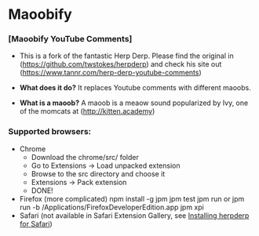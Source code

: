 # Maoobify

### [Maoobify YouTube Comments]
* This is a fork of the fantastic Herp Derp. Please find the original in (https://github.com/twstokes/herpderp) and check his site out (https://www.tannr.com/herp-derp-youtube-comments)

* **What does it do?** It replaces Youtube comments with different maoobs. 
* **What is a maoob?** A maoob is a meaow sound popularized by Ivy, one of the momcats at (http://kitten.academy)

### Supported browsers:

* Chrome
  * Download the chrome/src/ folder
  * Go to Extensions -> Load unpacked extension
  * Browse to the src directory and choose it
  * Extensions -> Pack extension
  * DONE!
* Firefox (more complicated)
  npm install -g jpm
  jpm test
  jpm run or jpm run -b /Applications/FirefoxDeveloperEdition.app
  jpm xpi
* Safari (not available in Safari Extension Gallery, see [Installing herpderp for Safari](/safari/Installing.md))


